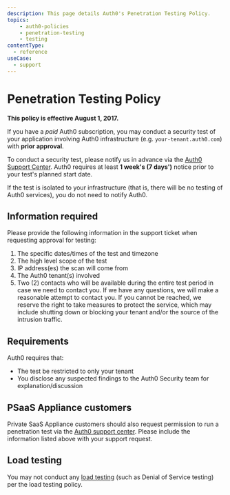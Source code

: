```yaml
---
description: This page details Auth0's Penetration Testing Policy.
topics:
    - auth0-policies
    - penetration-testing
    - testing
contentType:
  - reference
useCase:
  - support
---
```

# Penetration Testing Policy

**This policy is effective August 1, 2017.**

If you have a *paid* Auth0 subscription, you may conduct a security test of your application involving Auth0 infrastructure (e.g. `your-tenant.auth0.com`) with **prior approval**.

To conduct a security test, please notify us in advance via the [Auth0 Support Center](${env.DOMAIN_URL_SUPPORT}). Auth0 requires at least **1 week's (7 days')** notice prior to your test's planned start date.

If the test is isolated to your infrastructure (that is, there will be no testing of Auth0 services), you do not need to notify Auth0.

## Information required

Please provide the following information in the support ticket when requesting approval for testing:

1. The specific dates/times of the test and timezone
2. The high level scope of the test
3. IP address(es) the scan will come from
4. The Auth0 tenant(s) involved
5. Two (2) contacts who will be available during the entire test period in case we need to contact you. If we have any questions, we will make a reasonable attempt to contact you. If you cannot be reached, we reserve the right to take measures to protect the service, which may include shutting down or blocking your tenant and/or the source of the intrusion traffic.

## Requirements

Auth0 requires that:

* The test be restricted to only your tenant 
* You disclose any suspected findings to the Auth0 Security team for explanation/discussion

## PSaaS Appliance customers

Private SaaS Appliance customers should also request permission to run a penetration test via the [Auth0 support center](${env.DOMAIN_URL_SUPPORT}). Please include the information listed above with your support request.

## Load testing

You may not conduct any [load testing](/policies/load-testing) (such as Denial of Service testing) per the load testing policy.
